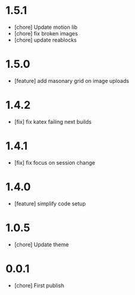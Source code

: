 # 1.5.1
- [chore] Update motion lib
- [chore] fix broken images
- [chore] update reablocks

# 1.5.0
- [feature] add masonary grid on image uploads

# 1.4.2
- [fix] fix katex failing next builds

# 1.4.1
- [fix] fix focus on session change

# 1.4.0
- [feature] simplify code setup

# 1.0.5
- [chore] Update theme

# 0.0.1
- [chore] First publish
